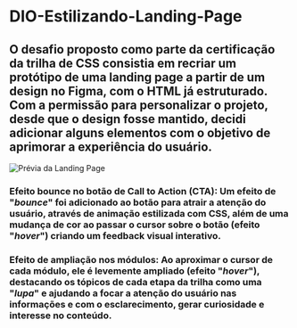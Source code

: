 # DIO-Estilizando-Landing-Page

## O desafio proposto como parte da certificação da trilha de CSS consistia em recriar um protótipo de uma landing page a partir de um design no Figma, com o HTML já estruturado. Com a permissão para personalizar o projeto, desde que o design fosse mantido, decidi adicionar alguns elementos com o objetivo de aprimorar a experiência do usuário.

![Prévia da Landing Page](assets/images/DIO-LandingPage.gif)

### **Efeito bounce no botão de __Call to Action (CTA)__:** Um efeito de "*bounce*" foi adicionado ao botão para atrair a atenção do usuário, através de animação estilizada com **CSS**, além de uma mudança de cor ao passar o cursor sobre o botão (efeito "*hover*") criando um feedback visual interativo.

### **Efeito de ampliação nos módulos:** Ao aproximar o cursor de cada módulo, ele é levemente ampliado (efeito "*hover*"), destacando os tópicos de cada etapa da trilha como uma "*lupa*" e ajudando a focar a atenção do usuário nas informações e com o esclarecimento, gerar curiosidade e interesse no conteúdo. 
